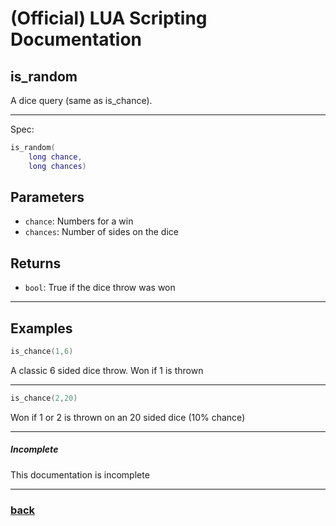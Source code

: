 
# (Official) LUA Scripting Documentation

## is_random

A dice query (same as is_chance).

___

Spec:

```lua
is_random(
	long chance,
	long chances)
```

## Parameters

- `chance`: Numbers for a win
- `chances`: Number of sides on the dice

## Returns

- `bool`: True if the dice throw was won

___

## Examples

```lua
is_chance(1,6)
```

A classic 6 sided dice throw. Won if 1 is thrown

___

```lua
is_chance(2,20)
```

Won if 1 or 2 is thrown on an 20 sided dice (10% chance)

___

##### Incomplete

This documentation is incomplete

___

### [back](../other)
